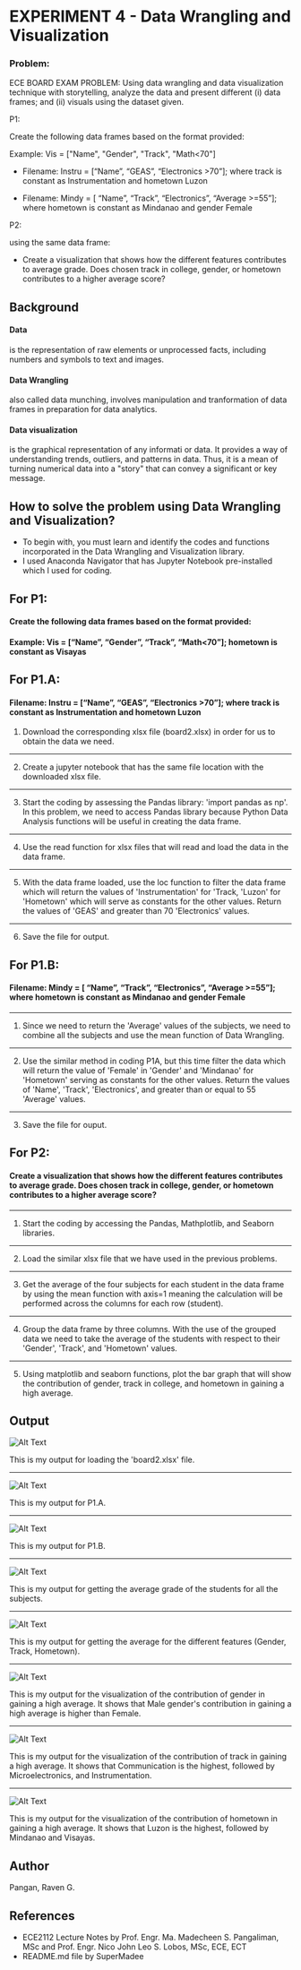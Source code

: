 # EXPERIMENT 4 - Data Wrangling and Visualization
### Problem:
ECE BOARD EXAM PROBLEM: Using data wrangling and data visualization technique with storytelling, analyze the data and present different (i) data frames; and (ii) visuals using the dataset given.

P1: 

Create the following data frames based on the format provided:

Example: Vis = ["Name", "Gender", "Track", "Math<70"]
  
* Filename: Instru = [“Name”, “GEAS”, “Electronics >70”]; where track is constant as Instrumentation and hometown Luzon

* Filename: Mindy = [ “Name”, “Track”, “Electronics”, “Average >=55”]; where hometown is constant as Mindanao and gender Female

P2: 

using the same data frame:
* Create a visualization that shows how the different features contributes to average grade. Does chosen track in college, gender, or hometown contributes to a higher average score?

## Background
#### Data
is the representation of raw elements or unprocessed facts, including numbers and symbols to text and images.
#### Data Wrangling
also called data munching, involves manipulation and tranformation of data frames in preparation for data analytics.
#### Data visualization
is the graphical representation of any informati or data. It provides a way of understanding trends, outliers, and patterns in data. Thus, it is a mean of turning numerical data into a "story" that can convey a significant or key message.

## How to solve the problem using Data Wrangling and Visualization?
* To begin with, you must learn and identify the codes and functions incorporated in the Data Wrangling and Visualization library.
* I used Anaconda Navigator that has Jupyter Notebook pre-installed which I used for coding.

## For P1:
#### Create the following data frames based on the format provided:
#### Example: Vis = [“Name”, “Gender”, “Track”, “Math<70”]; hometown is constant as Visayas

## For P1.A:
#### Filename: Instru = [“Name”, “GEAS”, “Electronics >70”]; where track is constant as Instrumentation and hometown Luzon
1. Download the corresponding xlsx file (board2.xlsx) in order for us to obtain the data we need.
---
2. Create a jupyter notebook that has the same file location with the downloaded xlsx file.
---
3. Start the coding by assessing the Pandas library: 'import pandas as np'. In this problem, we need to access Pandas library because Python Data Analysis functions will be useful in creating the data frame.
---
4. Use the read function for xlsx files that will read and load the data in the data frame.
---
5. With the data frame loaded, use the loc function to filter the data frame which will return the values of 'Instrumentation' for 'Track, 'Luzon' for 'Hometown' which will serve as constants for the other values. Return the values of 'GEAS' and greater than 70 'Electronics' values.
---
6. Save the file for output.

## For P1.B:
#### Filename: Mindy = [ “Name”, “Track”, “Electronics”, “Average >=55”]; where hometown is constant as Mindanao and gender Female
---
1. Since we need to return the 'Average' values of the subjects, we need to combine all the subjects and use the mean function of Data Wrangling.
---
2. Use the similar method in coding P1A, but this time filter the data which will return the value of 'Female' in 'Gender' and 'Mindanao' for 'Hometown' serving as constants for the other values. Return the values of 'Name', 'Track', 'Electronics', and greater than or equal to 55 'Average' values.
---
3. Save the file for ouput.

## For P2:
#### Create a visualization that shows how the different features contributes to average grade. Does chosen track in college, gender, or hometown contributes to a higher average score?
---
1.  Start the coding by accessing the Pandas, Mathplotlib, and Seaborn libraries.
---
2. Load the similar xlsx file that we have used in the previous problems.
---
3. Get the average of the four subjects for each student in the data frame by using the mean function with axis=1 meaning the calculation will be performed across the columns for each row (student).
---
4. Group the data frame by three columns. With the use of the grouped data we need to take the average of the students with respect to their 'Gender', 'Track', and 'Hometown' values.
---
5. Using matplotlib and seaborn functions, plot the bar graph that will show the contribution of gender, track in college, and hometown in gaining a high average.

## Output
![Alt Text](PA4_IMAGES_USED/df.png)

This is my output for loading the 'board2.xlsx' file.

---
![Alt Text](PA4_IMAGES_USED/1A.png)

This is my output for P1.A.

---
![Alt Text](PA4_IMAGES_USED/1B.png)

This is my output for P1.B.

---
![Alt Text](PA4_IMAGES_USED/avg.png)

This is my output for getting the average grade of the students for all the subjects.

---
![Alt Text](PA4_IMAGES_USED/sub_avg.png)

This is my output for getting the average for the different features (Gender, Track, Hometown).

---
![Alt Text](PA4_IMAGES_USED/gender.png)

This is my output for the visualization of the contribution of gender in gaining a high average. It shows that Male gender's contribution in gaining a high average is higher than Female.

---
![Alt Text](PA4_IMAGES_USED/track.png)

This is my output for the visualization of the contribution of track in gaining a high average. It shows that Communication is the highest, followed by Microelectronics, and Instrumentation.

---
![Alt Text](PA4_IMAGES_USED/hometown.png)

This is my output for the visualization of the contribution of hometown in gaining a high average. It shows that Luzon is the highest, followed by Mindanao and Visayas.

## Author
Pangan, Raven G.
## References
* ECE2112 Lecture Notes by Prof. Engr. Ma. Madecheen S. Pangaliman, MSc and Prof. Engr. Nico John Leo S. Lobos, MSc, ECE, ECT
* README.md file by SuperMadee








